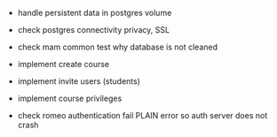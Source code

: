 
- handle persistent data in postgres volume
- check postgres connectivity privacy, SSL
- check mam common test why database is not cleaned

- implement create course
- implement invite users (students)
- implement course privileges
- check romeo authentication fail PLAIN error so auth server does not crash
